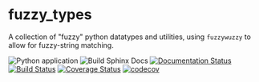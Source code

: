 # fuzzy_types
A collection of "fuzzy" python datatypes and utilities, using `fuzzywuzzy` to allow for fuzzy-string matching.

![Python application](https://github.com/havok2063/fuzzy_types/workflows/Python%20application/badge.svg)
![Build Sphinx Docs](https://github.com/havok2063/fuzzy_types/workflows/Build%20Sphinx%20Documentation/badge.svg)
[![Documentation Status](https://readthedocs.org/projects/fuzzy-types/badge/?version=latest)](https://fuzzy-types.readthedocs.io/en/latest/?badge=latest)
[![Build Status](https://travis-ci.com/havok2063/fuzzy_types.svg?branch=master)](https://travis-ci.com/havok2063/fuzzy_types)
[![Coverage Status](https://coveralls.io/repos/github/havok2063/fuzzy_types/badge.svg?branch=master)](https://coveralls.io/github/havok2063/fuzzy_types?branch=master)
[![codecov](https://codecov.io/gh/havok2063/fuzzy_utils/branch/master/graph/badge.svg)](https://codecov.io/gh/havok2063/fuzzy_utils)

